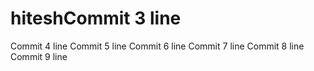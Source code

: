 # hiteshCommit 3 line
Commit 4 line
Commit 5 line
Commit 6 line
Commit 7 line
Commit 8 line
Commit 9 line
